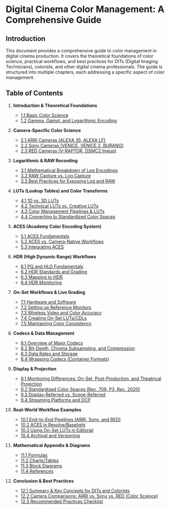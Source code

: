 # Digital Cinema Color Management: A Comprehensive Guide

## Introduction

This document provides a comprehensive guide to color management in digital cinema production. It covers the theoretical foundations of color science, practical workflows, and best practices for DITs (Digital Imaging Technicians), colorists, and other digital cinema professionals. The guide is structured into multiple chapters, each addressing a specific aspect of color management.

## Table of Contents

1.  **Introduction & Theoretical Foundations**
    *   [1.1 Basic Color Science](Digital_Cinema_Color_Management.md#11-basic-color-science)
    *   [1.2 Gamma, Gamut, and Logarithmic Encoding](Digital_Cinema_Color_Management.md#12-gamma-gamut-and-logarithmic-encoding)

2.  **Camera-Specific Color Science**
    *   [2.1 ARRI Cameras (ALEXA 35, ALEXA LF)](Digital_Cinema_Color_Management.md#21-arri-cameras-alexa-35-alexa-lf)
    *   [2.2 Sony Cameras (VENICE, VENICE 2, BURANO)](Digital_Cinema_Color_Management.md#22-sony-cameras-venice-venice-2-burano)
    *   [2.3 RED Cameras (V-RAPTOR, DSMC2 lineup)](Digital_Cinema_Color_Management.md#23-red-cameras-v-raptor-dsmc2-lineup)

3.  **Logarithmic & RAW Recording**
    *   [3.1 Mathematical Breakdown of Log Encodings](Digital_Cinema_Color_Management.md#31-mathematical-breakdown-of-log-encodings)
    *   [3.2 RAW Capture vs. Log Capture](Digital_Cinema_Color_Management.md#32-raw-capture-vs-log-capture)
    *   [3.3 Best Practices for Exposing Log and RAW](Digital_Cinema_Color_Management.md#33-best-practices-for-exposing-log-and-raw)

4.  **LUTs (Lookup Tables) and Color Transforms**
    *   [4.1 1D vs. 3D LUTs](Digital_Cinema_Color_Management.md#41-1d-vs-3d-luts)
    *   [4.2 Technical LUTs vs. Creative LUTs](Digital_Cinema_Color_Management.md#42-technical-luts-vs-creative-luts)
    *   [4.3 Color Management Pipelines & LUTs](Digital_Cinema_Color_Management.md#43-color-management-pipelines--luts)
    *   [4.4 Converting to Standardized Color Spaces](Digital_Cinema_Color_Management.md#44-converting-to-standardized-color-spaces)

5.  **ACES (Academy Color Encoding System)**
    *   [5.1 ACES Fundamentals](Digital_Cinema_Color_Management.md#51-aces-fundamentals)
    *   [5.2 ACES vs. Camera-Native Workflows](Digital_Cinema_Color_Management.md#52-aces-vs-camera-native-workflows)
    *   [5.3 Integrating ACES](Digital_Cinema_Color_Management.md#53-integrating-aces)

6.  **HDR (High Dynamic Range) Workflows**
    *   [6.1 PQ and HLG Fundamentals](Digital_Cinema_Color_Management.md#61-pq-and-hlg-fundamentals)
    *   [6.2 HDR Standards and Grading](Digital_Cinema_Color_Management.md#62-hdr-standards-and-grading)
    *   [6.3 Mapping to HDR](Digital_Cinema_Color_Management.md#63-mapping-to-hdr)
    *   [6.4 HDR Monitoring](Digital_Cinema_Color_Management.md#64-hdr-monitoring)

7.  **On-Set Workflows & Live Grading**
    *   [7.1 Hardware and Software](Digital_Cinema_Color_Management.md#71-hardware-and-software)
    *   [7.2 Setting up Reference Monitors](Digital_Cinema_Color_Management.md#72-setting-up-reference-monitors)
    *   [7.3 Wireless Video and Color Accuracy](Digital_Cinema_Color_Management.md#73-wireless-video-and-color-accuracy)
    *   [7.4 Creating On-Set LUTs/CDLs](Digital_Cinema_Color_Management.md#74-creating-on-set-lutscdls)
    *   [7.5 Maintaining Color Consistency](Digital_Cinema_Color_Management.md#75-maintaining-color-consistency)

8.  **Codecs & Data Management**
    *   [8.1 Overview of Major Codecs](Digital_Cinema_Color_Management.md#81-overview-of-major-codecs)
    *   [8.2 Bit-Depth, Chroma Subsampling, and Compression](Digital_Cinema_Color_Management.md#82-bit-depth-chroma-subsampling-and-compression)
    *   [8.3 Data Rates and Storage](Digital_Cinema_Color_Management.md#83-data-rates-and-storage)
    *   [8.4 Wrapping Codecs (Container Formats)](Digital_Cinema_Color_Management.md#84-wrapping-codecs-container-formats)

9.  **Display & Projection**
    *   [9.1 Monitoring Differences: On-Set, Post-Production, and Theatrical Projection](Digital_Cinema_Color_Management.md#91-monitoring-differences-on-set-post-production-and-theatrical-projection)
    *   [9.2 Standardized Color Spaces (Rec. 709, P3, Rec. 2020)](Digital_Cinema_Color_Management.md#92-standardized-color-spaces-rec-709-p3-rec-2020)
    *   [9.3 Display-Referred vs. Scene-Referred](Digital_Cinema_Color_Management.md#93-display-referred-vs-scene-referred)
    *   [9.4 Streaming Platforms and DCP](Digital_Cinema_Color_Management.md#94-streaming-platforms-and-dcp)

10. **Real-World Workflow Examples**
    *   [10.1 End-to-End Pipelines (ARRI, Sony, and RED)](Digital_Cinema_Color_Management.md#101-end-to-end-pipelines-arri-sony-and-red)
    *   [10.2 ACES in Resolve/Baselight](Digital_Cinema_Color_Management.md#102-aces-in-resolvebaselight)
    *   [10.3 Using On-Set LUTs in Editorial](Digital_Cinema_Color_Management.md#103-using-on-set-luts-in-editorial)
    *   [10.4 Archival and Versioning](Digital_Cinema_Color_Management.md#104-archival-and-versioning)

11. **Mathematical Appendix & Diagrams**
    *   [11.1 Formulas](Digital_Cinema_Color_Management.md#111-formulas)
    *   [11.2 Charts/Tables](Digital_Cinema_Color_Management.md#112-chartstables)
    *   [11.3 Block Diagrams](Digital_Cinema_Color_Management.md#113-block-diagrams)
    *   [11.4 References](Digital_Cinema_Color_Management.md#114-references)

12. **Conclusion & Best Practices**
    *   [12.1 Summary & Key Concepts for DITs and Colorists](Digital_Cinema_Color_Management.md#121-summary--key-concepts-for-dits-and-colorists)
    *   [12.2 Camera Comparisons: ARRI vs. Sony vs. RED (Color Science)](Digital_Cinema_Color_Management.md#122-camera-comparisons-arri-vs-sony-vs-red-color-science)
    *   [12.3 Recommended Practices Checklist](Digital_Cinema_Color_Management.md#123-recommended-practices-checklist)
